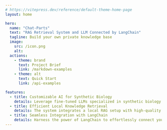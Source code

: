 ```yaml
---
# https://vitepress.dev/reference/default-theme-home-page
layout: home

hero:
  name: "Chat-Parts"
  text: "RAG Retrieval System and LLM Connected by LangChain"
  tagline: Build your own private knowledge base
  image: 
    src: /icon.png
    alt: 
  actions:
    - theme: brand
      text: Project Brief
      link: /markdown-examples
    - theme: alt
      text: Quick Start
      link: /api-examples

features:
  - title: Customizable AI for Synthetic Biology
    details: Leverage fine-tuned LLMs specialized in synthetic biology to provide precise and relevant insights.
  - title: Efficient Local Knowledge Retrieval
    details: The system integrates a local RAG setup with high-quality synthetic biology literature vectors for rapid access to relevant data.
  - title: Seamless Integration with LangChain
    details: Harness the power of LangChain to effortlessly connect your LLM and RAG for streamlined AI-driven knowledge retrieval.
---
```


